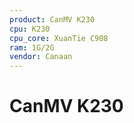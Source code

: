 ```yaml
---
product: CanMV K230
cpu: K230
cpu_core: XuanTie C908
ram: 1G/2G
vendor: Canaan
---
```


# CanMV K230

